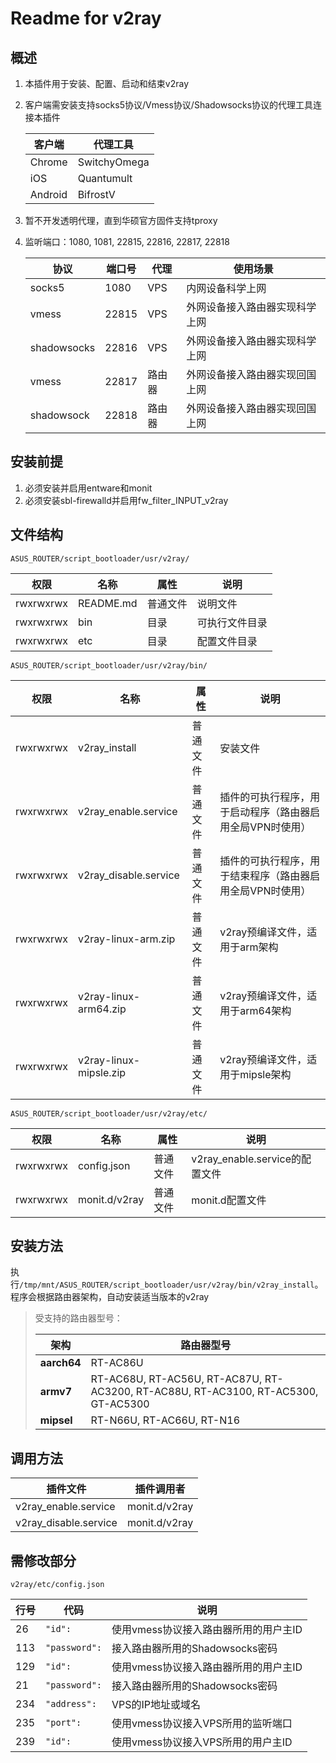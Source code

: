 # Readme for v2ray

## 概述

1. 本插件用于安装、配置、启动和结束v2ray
2. 客户端需安装支持socks5协议/Vmess协议/Shadowsocks协议的代理工具连接本插件

   | 客户端    | 代理工具      |
   | --------- | ---------     |
   | Chrome    | SwitchyOmega  |
   | iOS       | Quantumult    |
   | Android   | BifrostV      |

3. 暂不开发透明代理，直到华硕官方固件支持tproxy
4. 监听端口：1080, 1081, 22815, 22816, 22817, 22818
   
   | 协议        | 端口号 | 代理   | 使用场景                        |
   | ----------- | ------ | ------ | ------------------------------- |
   | socks5      | 1080   | VPS    | 内网设备科学上网                |
   | vmess       | 22815  | VPS    | 外网设备接入路由器实现科学上网  |
   | shadowsocks | 22816  | VPS    | 外网设备接入路由器实现科学上网  |
   | vmess       | 22817  | 路由器 | 外网设备接入路由器实现回国上网  |
   | shadowsock  | 22818  | 路由器 | 外网设备接入路由器实现回国上网  |

## 安装前提

1. 必须安装并启用entware和monit
2. 必须安装sbl-firewalld并启用fw_filter_INPUT_v2ray

## 文件结构

`ASUS_ROUTER/script_bootloader/usr/v2ray/`

| 权限      | 名称      | 属性     | 说明           |
| --------- | --------- | -------- | -------------- |
| rwxrwxrwx | README.md | 普通文件 | 说明文件       |
| rwxrwxrwx | bin       | 目录     | 可执行文件目录 |
| rwxrwxrwx | etc       | 目录     | 配置文件目录   |

`ASUS_ROUTER/script_bootloader/usr/v2ray/bin/`

| 权限      | 名称                   | 属性     | 说明                                                      |
| --------- | ---------------------- | -------- | --------------------------------------------------------- |
| rwxrwxrwx | v2ray_install          | 普通文件 | 安装文件                                                  |
| rwxrwxrwx | v2ray_enable.service   | 普通文件 | 插件的可执行程序，用于启动程序（路由器启用全局VPN时使用） |
| rwxrwxrwx | v2ray_disable.service  | 普通文件 | 插件的可执行程序，用于结束程序（路由器启用全局VPN时使用） |
| rwxrwxrwx | v2ray-linux-arm.zip    | 普通文件 | v2ray预编译文件，适用于arm架构                            |
| rwxrwxrwx | v2ray-linux-arm64.zip  | 普通文件 | v2ray预编译文件，适用于arm64架构                          |
| rwxrwxrwx | v2ray-linux-mipsle.zip | 普通文件 | v2ray预编译文件，适用于mipsle架构                         |

`ASUS_ROUTER/script_bootloader/usr/v2ray/etc/`

| 权限      | 名称          | 属性     | 说明                           |
| --------- | ------------- | -------- | ------------------------------ |
| rwxrwxrwx | config.json   | 普通文件 | v2ray_enable.service的配置文件 |
| rwxrwxrwx | monit.d/v2ray | 普通文件 | monit.d配置文件                |

## 安装方法

执行`/tmp/mnt/ASUS_ROUTER/script_bootloader/usr/v2ray/bin/v2ray_install`。程序会根据路由器架构，自动安装适当版本的v2ray

   > 受支持的路由器型号：
   >
   > | 架构        | 路由器型号                                                                         |
   > | ----------- | ---------------------------------------------------------------------------------- |
   > | **aarch64** | RT-AC86U                                                                           |
   > | **armv7**   | RT-AC68U, RT-AC56U, RT-AC87U, RT-AC3200, RT-AC88U, RT-AC3100, RT-AC5300, GT-AC5300 |
   > | **mipsel**  | RT-N66U, RT-AC66U, RT-N16                                                          |

## 调用方法

| 插件文件              | 插件调用者    |
| ------------------    | ------------  |
| v2ray_enable.service  | monit.d/v2ray |
| v2ray_disable.service | monit.d/v2ray |

## 需修改部分

`v2ray/etc/config.json`

| 行号 | 代码          | 说明                                  |
| ---- | --------------| ------------------------------------- |
| 26   | `"id":`       | 使用vmess协议接入路由器所用的用户主ID |
| 113  | `"password":` | 接入路由器所用的Shadowsocks密码       |
| 129  | `"id":`       | 使用vmess协议接入路由器所用的用户主ID |
| 21   | `"password":` | 接入路由器所用的Shadowsocks密码       |
| 234  | `"address":`  | VPS的IP地址或域名                     |
| 235  | `"port":`     | 使用vmess协议接入VPS所用的监听端口    |
| 239  | `"id":`       | 使用vmess协议接入VPS所用的用户主ID    |